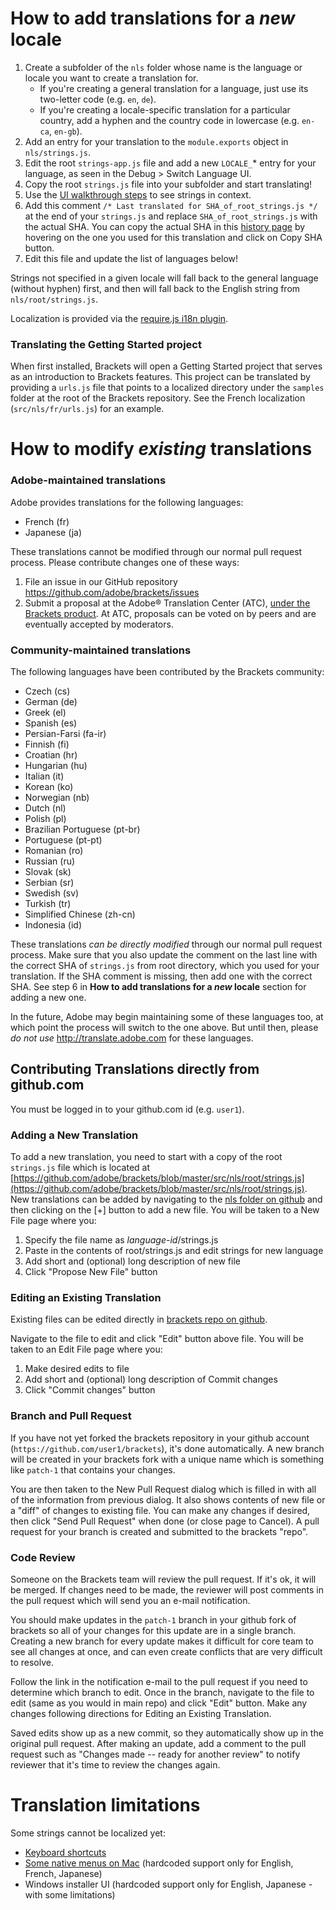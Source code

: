 # How to add translations for a *new* locale

1. Create a subfolder of the `nls` folder whose name is the language or locale you want to
   create a translation for.
    * If you're creating a general translation for a language, just use its two-letter code
      (e.g. `en`, `de`).
    * If you're creating a locale-specific translation for a particular country, add a hyphen
      and the country code in lowercase (e.g. `en-ca`, `en-gb`).
2. Add an entry for your translation to the `module.exports` object in `nls/strings.js`.
3. Edit the root `strings-app.js` file and add a new `LOCALE_`* entry for your language, as seen in
   the Debug > Switch Language UI.
4. Copy the root `strings.js` file into your subfolder and start translating!
5. Use the [UI walkthrough steps](https://github.com/adobe/brackets/wiki/Localization-Tests) to
   see strings in context.
6. Add this comment ``/* Last translated for SHA_of_root_strings.js */`` at the end 
   of your `strings.js` and replace `SHA_of_root_strings.js` with the actual SHA. You can 
   copy the actual SHA in this [history page](https://github.com/adobe/brackets/commits/master/src/nls/root/strings.js)
   by hovering on the one you used for this translation and click on Copy SHA button.
7. Edit this file and update the list of languages below!

Strings not specified in a given locale will fall back to the general language (without hyphen)
first, and then will fall back to the English string from `nls/root/strings.js`.

Localization is provided via the [require.js i18n plugin](http://requirejs.org/docs/api.html#i18n).

### Translating the Getting Started project

When first installed, Brackets will open a Getting Started project that serves
as an introduction to Brackets features. This project can be translated by
providing a ``urls.js`` file that points to a localized directory under the
``samples`` folder at the root of the Brackets repository. See the French
localization (`src/nls/fr/urls.js`) for an example.


# How to modify *existing* translations

### Adobe-maintained translations

Adobe provides translations for the following languages:

* French (fr)
* Japanese (ja)

These translations cannot be modified through our normal pull request
process. Please contribute changes one of these ways:

1. File an issue in our GitHub repository
   https://github.com/adobe/brackets/issues
2. Submit a proposal at the Adobe® Translation Center (ATC), [under the Brackets
   product](http://bit.ly/TranslateBrackets). At ATC, proposals can be voted on
   by peers and are eventually accepted by moderators.

### Community-maintained translations

The following languages have been contributed by the Brackets community:

* Czech (cs)
* German (de)
* Greek (el)
* Spanish (es)
* Persian-Farsi (fa-ir)
* Finnish (fi)
* Croatian (hr)
* Hungarian (hu)
* Italian (it)
* Korean (ko)
* Norwegian (nb)
* Dutch (nl)
* Polish (pl)
* Brazilian Portuguese (pt-br)
* Portuguese (pt-pt)
* Romanian (ro)
* Russian (ru)
* Slovak (sk)
* Serbian (sr)
* Swedish (sv)
* Turkish (tr)
* Simplified Chinese (zh-cn)
* Indonesia (id)

These translations _can be directly modified_ through our normal pull request
process. Make sure that you also update the comment on the last line with the 
correct SHA of `strings.js` from root directory, which you used for your translation.
If the SHA comment is missing, then add one with the correct SHA. See step 6 in 
__How to add translations for a *new* locale__ section for adding a new one.

In the future, Adobe may begin maintaining some of these languages too, at which
point the process will switch to the one above. But until then, please _do not
use_ http://translate.adobe.com for these languages.


## Contributing Translations directly from github.com

You must be logged in to your github.com id (e.g. `user1`).

### Adding a New Translation
To add a new translation, you need to start with a copy of the
root `strings.js` file which is located at
[https://github.com/adobe/brackets/blob/master/src/nls/root/strings.js](https://github.com/adobe/brackets/blob/master/src/nls/root/strings.js).
New translations can be added by navigating to the
[nls folder on github](https://github.com/adobe/brackets/tree/master/src/nls)
and then clicking on the [+] button to add a new file.
You will be taken to a New File page where you:
1. Specify the file name as *language-id*/strings.js
2. Paste in the contents of root/strings.js and edit strings for new language
3. Add short and (optional) long description of new file
4. Click "Propose New File" button

### Editing an Existing Translation
Existing files can be edited directly in
[brackets repo on github](https://github.com/adobe/brackets).

Navigate to the file to edit and click "Edit" button above file.
You will be taken to an Edit File page where you:
1. Make desired edits to file
2. Add short and (optional) long description of Commit changes
3. Click "Commit changes" button

### Branch and Pull Request
If you have not yet forked the brackets repository in your github account
(`https://github.com/user1/brackets`), it's done automatically.
A new branch will be created in your brackets fork with a unique name
which is something like `patch-1` that contains your changes.

You are then taken to the New Pull Request dialog which is filled in
with all of the information from previous dialog.
It also shows contents of new file or a "diff" of changes to existing file.
You can make any changes if desired, then click "Send Pull Request" when done
(or close page to Cancel).
A pull request for your branch is created and submitted to the brackets "repo".

### Code Review
Someone on the Brackets team will review the pull request. If it's ok, it will
be merged. If changes need to be made, the reviewer will post comments in the
pull request which will send you an e-mail notification.

You should make updates in the `patch-1` branch in your github fork of brackets
so all of your changes for this update are in a single branch.
Creating a new branch for every update makes it difficult for core team
to see all changes at once, and can even create conflicts that are
very difficult to resolve.

Follow the link in the notification e-mail to the pull request if you need
to determine which branch to edit. Once in the branch, navigate to the file
to edit (same as you would in main repo) and click "Edit" button.
Make any changes following directions for Editing an Existing Translation.

Saved edits show up as a new commit, so they automatically show up in the original
pull request. After making an update, add a comment to the pull request such as
"Changes made -- ready for another review" to notify reviewer
that it's time to review the changes again.


# Translation limitations

Some strings cannot be localized yet:

* [Keyboard shortcuts](https://trello.com/c/4k2yalBd)
* [Some native menus on Mac](https://trello.com/c/0IsE7q02) (hardcoded support only for English, French, Japanese)
* Windows installer UI (hardcoded support only for English, Japanese - with some limitations)

